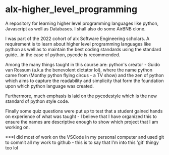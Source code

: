 # alx-higher_level_programming
A repository for learning higher level programming languages like python, Javascript as well as Databases. I shall also do some AirBNB clone.

I was part of the 2022 cohort of alx Software Engineering scholars. A requirement is to learn about higher level programming languages like python as well as to maintain the best coding standards using the standard guide...in the case of python, pycode is recommended.

Among the many things taught in this course are: python's creator - Guido van Rossum (a.k.a the benevolent dictator lol), where the name python came from (Monthy python flying circus - a TV show) and the zen of python which aims to capture the readability and simplicity that form the foundation upon which python language was created.

Furthermore, much emphasis is laid on the pycodestyle which is the new standard of python style code.

Finally some quiz questions were put up to test that a student gained hands on experience of what was taught - I believe that I have organized this to ensure the names are descriptive enough to show which project that I am working on.

***I did most of work on the VSCode in my personal computer and used git to commit all my work to github - this is to say that I'm into this 'git' thingy too lol
